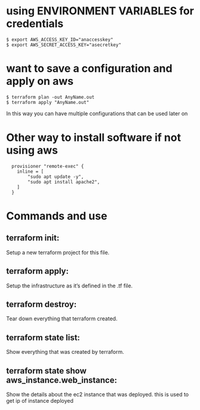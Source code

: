 # using ENVIRONMENT VARIABLES for credentials
```
$ export AWS_ACCESS_KEY_ID="anaccesskey"
$ export AWS_SECRET_ACCESS_KEY="asecretkey"
```
# want to save a configuration and apply on aws
```
$ terraform plan -out AnyName.out
$ terraform apply "AnyName.out"
```
In this way you can have multiple configurations that can be used later on

# Other way to install software if not using aws
```
  provisioner "remote-exec" {
    inline = [
        "sudo apt update -y",
        "sudo apt install apache2",
    ]
  }
```
# Commands and use
## terraform init:
 Setup a new terraform project for this file.

## terraform apply:
 Setup the infrastructure as it’s defined in the .tf file.

## terraform destroy:
 Tear down everything that terraform created.

## terraform state list:
 Show everything that was created by terraform.

## terraform state show aws_instance.web_instance:
 Show the details about the ec2 instance that was deployed. this is used to get ip of instance deployed